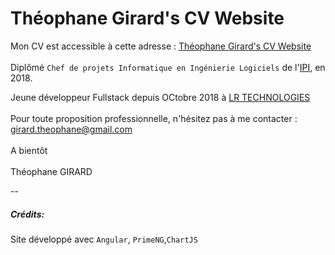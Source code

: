 # Théophane Girard's CV Website

Mon CV est accessible à cette adresse : [Théophane Girard's CV Website](https://theophane-girard.github.io/)
<br><br>
Diplômé ```Chef de projets Informatique en Ingénierie Logiciels``` de l'[IPI](http://www.ipi-ecoles.com/), en 2018. 

Jeune développeur Fullstack depuis OCtobre 2018 à [LR TECHNOLOGIES](https://lrtechnologies.fr/)
<br><br>
Pour toute proposition professionnelle, n'hésitez pas à me contacter : girard.theophane@gmail.com
<br><br>
A bientôt
<br><br>
Théophane GIRARD

--

##### Crédits:

Site développé avec ```Angular```, ```PrimeNG```,```ChartJS```
